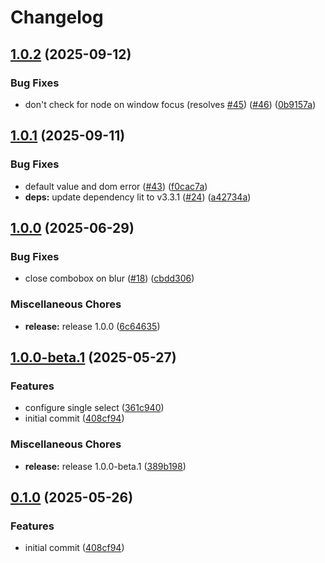 # Changelog

## [1.0.2](https://github.com/greatislander/pressbooks-select/compare/v1.0.1...v1.0.2) (2025-09-12)


### Bug Fixes

* don't check for node on window focus (resolves [#45](https://github.com/greatislander/pressbooks-select/issues/45)) ([#46](https://github.com/greatislander/pressbooks-select/issues/46)) ([0b9157a](https://github.com/greatislander/pressbooks-select/commit/0b9157af875db15690bec5de2a71e2479272d630))

## [1.0.1](https://github.com/greatislander/pressbooks-select/compare/v1.0.0...v1.0.1) (2025-09-11)


### Bug Fixes

* default value and dom error ([#43](https://github.com/greatislander/pressbooks-select/issues/43)) ([f0cac7a](https://github.com/greatislander/pressbooks-select/commit/f0cac7ac1c0df8ecf12dad49680f8de5563a09e7))
* **deps:** update dependency lit to v3.3.1 ([#24](https://github.com/greatislander/pressbooks-select/issues/24)) ([a42734a](https://github.com/greatislander/pressbooks-select/commit/a42734a5e4eb31fce6d6f558fcfe5c9256910d06))

## [1.0.0](https://github.com/greatislander/pressbooks-select/compare/v1.0.0-beta.1...v1.0.0) (2025-06-29)


### Bug Fixes

* close combobox on blur ([#18](https://github.com/greatislander/pressbooks-select/issues/18)) ([cbdd306](https://github.com/greatislander/pressbooks-select/commit/cbdd3061b8fa07f67655bf6f77bcb17167138d7e))


### Miscellaneous Chores

* **release:** release 1.0.0 ([6c64635](https://github.com/greatislander/pressbooks-select/commit/6c64635533bfde583366739fdc1c4db315e4415b))

## [1.0.0-beta.1](https://github.com/greatislander/pressbooks-select/compare/v0.1.0...v1.0.0-beta.1) (2025-05-27)


### Features

* configure single select ([361c940](https://github.com/greatislander/pressbooks-select/commit/361c9404836f2e2464311793590b7ccefd7169c8))
* initial commit ([408cf94](https://github.com/greatislander/pressbooks-select/commit/408cf94142e33612464130ec6ae8e48ce84273b8))


### Miscellaneous Chores

* **release:** release 1.0.0-beta.1 ([389b198](https://github.com/greatislander/pressbooks-select/commit/389b198ced4dab74ce8b9ac351fd8198ab481672))

## [0.1.0](https://github.com/greatislander/pressbooks-select/compare/v0.0.1...v0.1.0) (2025-05-26)


### Features

* initial commit ([408cf94](https://github.com/greatislander/pressbooks-select/commit/408cf94142e33612464130ec6ae8e48ce84273b8))
